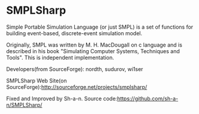 SMPLSharp
=========
Simple Portable Simulation Language (or just SMPL) is a set of functions for building event-based, discrete-event simulation model. 

Originally, SMPL was written by M. H. MacDougall on c language and is described in his book "Simulating Computer Systems, Techniques and Tools". This is independent implementation.

Developers(from SourceForge): nordth, sudurov, wi1ser

SMPLSharp Web Site(on SourceForge):http://sourceforge.net/projects/smplsharp/

Fixed and Improved by Sh-a-n. Source code:https://github.com/sh-a-n/SMPLSharp/
